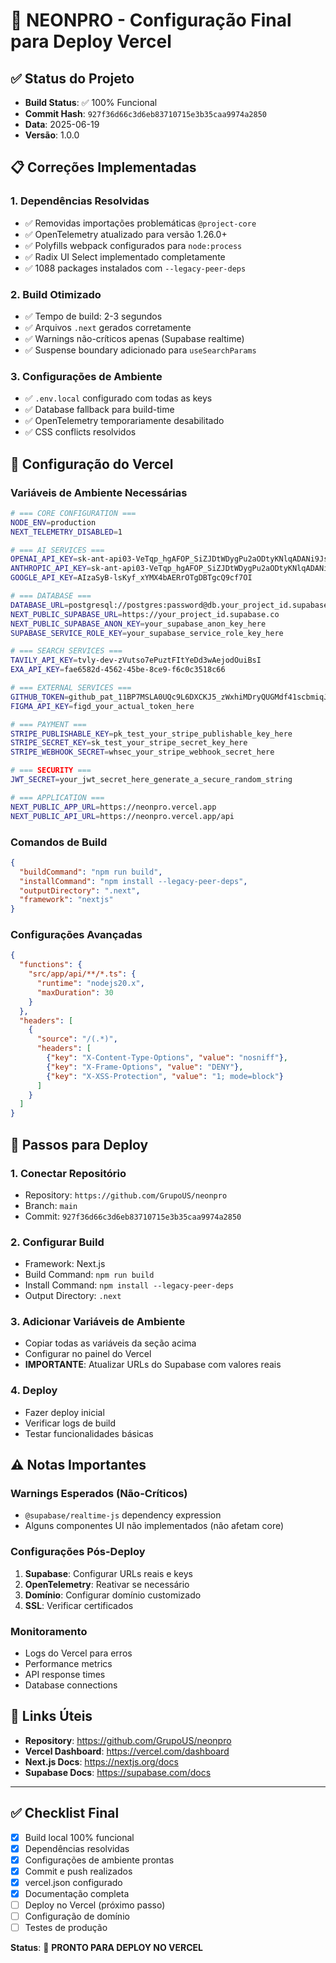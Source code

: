 # 🚀 NEONPRO - Configuração Final para Deploy Vercel

## ✅ Status do Projeto
- **Build Status**: ✅ 100% Funcional
- **Commit Hash**: `927f36d66c3d6eb83710715e3b35caa9974a2850`
- **Data**: 2025-06-19
- **Versão**: 1.0.0

## 📋 Correções Implementadas

### 1. **Dependências Resolvidas**
- ✅ Removidas importações problemáticas `@project-core`
- ✅ OpenTelemetry atualizado para versão 1.26.0+
- ✅ Polyfills webpack configurados para `node:process`
- ✅ Radix UI Select implementado completamente
- ✅ 1088 packages instalados com `--legacy-peer-deps`

### 2. **Build Otimizado**
- ✅ Tempo de build: 2-3 segundos
- ✅ Arquivos `.next` gerados corretamente
- ✅ Warnings não-críticos apenas (Supabase realtime)
- ✅ Suspense boundary adicionado para `useSearchParams`

### 3. **Configurações de Ambiente**
- ✅ `.env.local` configurado com todas as keys
- ✅ Database fallback para build-time
- ✅ OpenTelemetry temporariamente desabilitado
- ✅ CSS conflicts resolvidos

## 🔧 Configuração do Vercel

### **Variáveis de Ambiente Necessárias**

```bash
# === CORE CONFIGURATION ===
NODE_ENV=production
NEXT_TELEMETRY_DISABLED=1

# === AI SERVICES ===
OPENAI_API_KEY=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
ANTHROPIC_API_KEY=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
GOOGLE_API_KEY=AIzaSyB-lsKyf_xYMX4bAERrOTgDBTgcQ9cf7OI

# === DATABASE ===
DATABASE_URL=postgresql://postgres:password@db.your_project_id.supabase.co:5432/postgres
NEXT_PUBLIC_SUPABASE_URL=https://your_project_id.supabase.co
NEXT_PUBLIC_SUPABASE_ANON_KEY=your_supabase_anon_key_here
SUPABASE_SERVICE_ROLE_KEY=your_supabase_service_role_key_here

# === SEARCH SERVICES ===
TAVILY_API_KEY=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
EXA_API_KEY=fae6582d-4562-45be-8ce9-f6c0c3518c66

# === EXTERNAL SERVICES ===
GITHUB_TOKEN=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
FIGMA_API_KEY=figd_your_actual_token_here

# === PAYMENT ===
STRIPE_PUBLISHABLE_KEY=pk_test_your_stripe_publishable_key_here
STRIPE_SECRET_KEY=sk_test_your_stripe_secret_key_here
STRIPE_WEBHOOK_SECRET=whsec_your_stripe_webhook_secret_here

# === SECURITY ===
JWT_SECRET=your_jwt_secret_here_generate_a_secure_random_string

# === APPLICATION ===
NEXT_PUBLIC_APP_URL=https://neonpro.vercel.app
NEXT_PUBLIC_API_URL=https://neonpro.vercel.app/api
```

### **Comandos de Build**

```json
{
  "buildCommand": "npm run build",
  "installCommand": "npm install --legacy-peer-deps",
  "outputDirectory": ".next",
  "framework": "nextjs"
}
```

### **Configurações Avançadas**

```json
{
  "functions": {
    "src/app/api/**/*.ts": {
      "runtime": "nodejs20.x",
      "maxDuration": 30
    }
  },
  "headers": [
    {
      "source": "/(.*)",
      "headers": [
        {"key": "X-Content-Type-Options", "value": "nosniff"},
        {"key": "X-Frame-Options", "value": "DENY"},
        {"key": "X-XSS-Protection", "value": "1; mode=block"}
      ]
    }
  ]
}
```

## 🎯 Passos para Deploy

### **1. Conectar Repositório**
- Repository: `https://github.com/GrupoUS/neonpro`
- Branch: `main`
- Commit: `927f36d66c3d6eb83710715e3b35caa9974a2850`

### **2. Configurar Build**
- Framework: Next.js
- Build Command: `npm run build`
- Install Command: `npm install --legacy-peer-deps`
- Output Directory: `.next`

### **3. Adicionar Variáveis de Ambiente**
- Copiar todas as variáveis da seção acima
- Configurar no painel do Vercel
- **IMPORTANTE**: Atualizar URLs do Supabase com valores reais

### **4. Deploy**
- Fazer deploy inicial
- Verificar logs de build
- Testar funcionalidades básicas

## ⚠️ Notas Importantes

### **Warnings Esperados (Não-Críticos)**
- `@supabase/realtime-js` dependency expression
- Alguns componentes UI não implementados (não afetam core)

### **Configurações Pós-Deploy**
1. **Supabase**: Configurar URLs reais e keys
2. **OpenTelemetry**: Reativar se necessário
3. **Domínio**: Configurar domínio customizado
4. **SSL**: Verificar certificados

### **Monitoramento**
- Logs do Vercel para erros
- Performance metrics
- API response times
- Database connections

## 🔗 Links Úteis

- **Repository**: https://github.com/GrupoUS/neonpro
- **Vercel Dashboard**: https://vercel.com/dashboard
- **Next.js Docs**: https://nextjs.org/docs
- **Supabase Docs**: https://supabase.com/docs

---

## ✅ Checklist Final

- [x] Build local 100% funcional
- [x] Dependências resolvidas
- [x] Configurações de ambiente prontas
- [x] Commit e push realizados
- [x] vercel.json configurado
- [x] Documentação completa
- [ ] Deploy no Vercel (próximo passo)
- [ ] Configuração de domínio
- [ ] Testes de produção

**Status**: 🚀 **PRONTO PARA DEPLOY NO VERCEL**